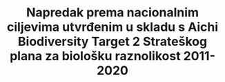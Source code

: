 ﻿---
variable_description: null
variable_notes: null
un_designated_tier: '3'
un_custodial_agency: 'CBD-Secretariatt,  UNEP'
target_id: '15.9'
has_metadata: false
goal_meta_link: 'http://unstats.un.org/sdgs/files/metadata-compilation/Metadata-Goal-15.pdf'
goal_meta_link_page: 25
indicator_name: >-
  Napredak prema nacionalnim ciljevima utvrđenim u skladu s Aichi Biodiversity Target 2 Strateškog plana za biološku raznolikost 2011-2020
target: >-
  Do 2020. godine integrirati vrijednosti ekosustava i biološke raznolikosti u nacionalno i lokalno planiranje, razvojne procese, strategije smanjenja siromaštva i račune.
title: >-
  Napredak prema nacionalnim ciljevima utvrđenim u skladu s Aichi Biodiversity Target 2 Strateškog plana za biološku raznolikost 2011-2020
permalink: /15-9-1/
sdg_goal: 15
layout: indicator
indicator: 15.9.1
indicator_variable: null
graph: null
graph_type_description: null
graph_status_notes: unk
source_title: null
source_notes: null
published: true  
---